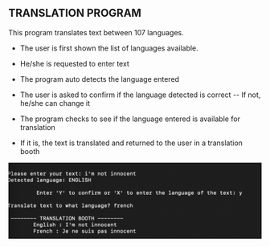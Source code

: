 ## TRANSLATION PROGRAM
This program translates text between 107 languages.

- The user is first shown the list of languages available.
- He/she is requested to enter text
- The program auto detects the language entered
- The user is asked to confirm if the language detected is correct -- If not, he/she can change it

- The program checks to see if the language entered is available for translation
- If it is, the text is translated and returned to the user in a translation booth


![example_image](demo_image.png)
